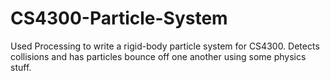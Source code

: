 # CS4300-Particle-System
Used Processing to write a rigid-body particle system for CS4300. Detects collisions and has particles bounce off one another using some physics stuff.
